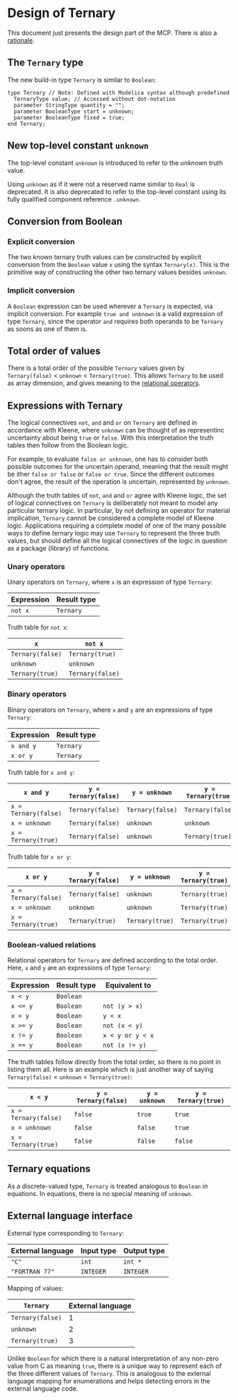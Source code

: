 # Design of Ternary
This document just presents the design part of the MCP.  There is also a [rationale](rationale.md).


## The `Ternary` type
The new build-in type `Ternary` is similar to `Boolean`:
```
type Ternary // Note: Defined with Modelica syntax although predefined
  TernaryType value; // Accessed without dot-notation
  parameter StringType quantity = "";
  parameter BooleanType start = unknown;
  parameter BooleanType fixed = true;
end Ternary;
```

## New top-level constant `unknown`
The top-level constant `unknown` is introduced to refer to the _unknown_ truth value.

Using `unknown` as if it were not a reserved name similar to `Real` is deprecated.  It is also deprecated to refer to the top-level constant using its fully qualified component reference `.unknown`.


## Conversion from Boolean

### Explicit conversion
The two known ternary truth values can be constructed by explicit conversion from the `Boolean` value `x` using the syntax `Ternary(x)`.  This is the primitive way of constructing the other two ternary values besides `unknown`.

### Implicit conversion
A `Boolean` expression can be used wherever a `Ternary` is expected, via implicit conversion.  For example `true and unknown` is a valid expression of type `Ternary`, since the operator `and` requires both operands to be `Ternary` as soons as one of them is.


## Total order of values
There is a total order of the possible `Ternary` values given by `Ternary(false)` < `unknown` < `Ternary(true)`.  This allows `Ternary` to be used as array dimension, and gives meaning to the [relational operators](#Boolean-valued-relations).


## Expressions with Ternary

The logical connectives `not`, `and` and `or` on `Ternary` are defined in accordance with Kleene, where `unknown` can be thought of as representinc uncertainty about being `true` or `false`.  With this interpretation the truth tables then follow from the Boolean logic.

For example, to evaluate `false or unknown`, one has to consider both possible outcomes for the uncertain operand, meaning that the result might be ither `false or false` or `false or true`.  Since the different outcomes don't agree, the result of the operation is uncertain, represented by `unknown`.

Although the truth tables of `not`, `and` and `or` agree with Kleene logic, the set of logical connectives on `Ternary` is deliberately not meant to model any particular ternary logic.  In particular, by not defining an operator for material implication, `Ternary` cannot be considered a complete model of Kleene logic.  Applications requiring a complete model of one of the many possible ways to define ternary logic may use `Ternary` to represent the three truth values, but should define all the logical connectives of the logic in question as a package (library) of functions.

### Unary operators
Unary operators on `Ternary`, where `x` is an expression of type `Ternary`:

| Expression    | Result type   |
| ------------- | ------------- |
| `not x`       | `Ternary`     |

Truth table for `not x`:

| `x`              | `not x`          |
| ---------------- | ---------------- |
| `Ternary(false)` | `Ternary(true)`  |
| `unknown`        | `unknown`        |
| `Ternary(true)`  | `Ternary(false)` |


### Binary operators
Binary operators on `Ternary`, where `x` and `y` are an expressions of type `Ternary`:

| Expression    | Result type   |
| ------------- | ------------- |
| `x and y`     | `Ternary`     |
| `x or y`      | `Ternary`     |

Truth table for `x and y`:

| `x and y`            | `y = Ternary(false)` | `y = unknown`    | `y = Ternary(true)` |
| -------------------- | -------------------- | ---------------- | ------------------- |
| `x = Ternary(false)` | `Ternary(false)`     | `Ternary(false)` | `Ternary(false)`    |
| `x = unknown`        | `Ternary(false)`     | `unknown`        | `unknown`           |
| `x = Ternary(true)`  | `Ternary(false)`     | `unknown`        | `Ternary(true)`     |

Truth table for `x or y`:

| `x or y`             | `y = Ternary(false)` | `y = unknown`    | `y = Ternary(true)` |
| -------------------- | -------------------- | ---------------- | ------------------- |
| `x = Ternary(false)` | `Ternary(false)`     | `unknown`        | `Ternary(true)`     |
| `x = unknown`        | `unknown`            | `unknown`        | `Ternary(true)`     |
| `x = Ternary(true)`  | `Ternary(true)`      | `Ternary(true)`  | `Ternary(true)`     |


### Boolean-valued relations
Relational operators for `Ternary` are defined according to the total order.  Here, `x` and `y` are an expressions of type `Ternary`:

| Expression    | Result type   | Equivalent to    |
| ------------- | ------------- | ---------------- |
| `x < y`       | `Boolean`     |                  |
| `x <= y`      | `Boolean`     | `not (y > x)`    |
| `x > y`       | `Boolean`     | `y < x`          |
| `x >= y`      | `Boolean`     | `not (x < y)`    |
| `x != y`      | `Boolean`     | `x < y or y < x` |
| `x == y`      | `Boolean`     | `not (x != y)`   |

The truth tables follow directly from the total order, so there is no point in listing them all.  Here is an example which is just another way of saying `Ternary(false)` < `unknown` < `Ternary(true)`:

| `x < y`              | `y = Ternary(false)` | `y = unknown`    | `y = Ternary(true)` |
| -------------------- | -------------------- | ---------------- | ------------------- |
| `x = Ternary(false)` | `false`              | `true`           | `true`              |
| `x = unknown`        | `false`              | `false`          | `true`              |
| `x = Ternary(true)`  | `false`              | `false`          | `false`             |


## Ternary equations
As a discrete-valued type, `Ternary` is treated analogous to `Boolean` in equations.  In equations, there is no special meaning of `unknown`.


## External language interface
External type corresponding to `Ternary`:

| External language | Input type    | Output type   |
| ----------------- | ------------- | ------------- |
| `"C"`             | `int`         | `int *`       |
| `"FORTRAN 77"`    | `INTEGER`     | `INTEGER`     |

Mapping of values:

| `Ternary`         | External language |
| ----------------- | ----------------- |
| `Ternary(false)`  | 1                 |
| `unknown`         | 2                 |
| `Ternary(true)`   | 3                 |

Unlike `Boolean` for which there is a natural interpretation of any non-zero value from C as meaning `true`, there is a unique way to represent each of the three different values of `Ternary`.  This is analogous to the external language mapping for enumerations and helps detecting errors in the external language code.
